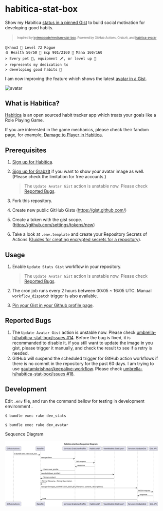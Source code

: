 # habitica-stat-box

Show my Habitica [status in a pinned Gist](https://gist.github.com/umbrella-h/2affbec51aec6050a462cee0b2293e46) to build social motivation for developing good habits.
> <sup><sub>Inspired by [kylemocode/medium-stat-box](https://github.com/kylemocode/medium-stat-box). Powered by GitHub Actions, GrabzIt, and [habitica-avatar](https://github.com/crookedneighbor/habitica-avatar)<sub></sub> 

```
@khno3 🥷 Level 72 Rogue 
🩸 Health 50/50 💪 Exp 901/2160 💎 Mana 160/160
> Every pet 🦊, equipment 🗡, or level up 🔺
> represents my dedication to
> developing good habits 👏
```

I am now improving the feature which shows the latest [avatar in a Gist](https://gist.github.com/umbrella-h/8742be48f03de4f058a50d796d1419e9).

![avatar](https://gist.githubusercontent.com/umbrella-h/8742be48f03de4f058a50d796d1419e9/raw/341f6892e56a9edbe855443917ccc01f5fd510a2/avatar.jpg)

## What is Habitica?

[Habitica](https://github.com/HabitRPG/habitica) is an open sourced habit tracker app which treats your goals like a Role Playing Game.

If you are interested in the game mechanics, please check their fandom page, for example, [Damage to Player in Habitica](https://habitica.fandom.com/wiki/Damage_to_Player).

## Prerequisites

1. [Sign up for Habitica](https://habitica.com).
1. [Sign up for GrabzIt](https://grabz.it) if you want to show your avatar image as well. (Please check the limitation for free accounts.)
    >  The `Update Avatar Gist` action is unstable now. Please check [Reported Bugs](#reported-bugs).

1. Fork this repository.
1. Create new public GitHub Gists (https://gist.github.com/)
1. Create a token with the gist scope. (https://github.com/settings/tokens/new)
1. Take a look at `.env.template` and create your Repository Secrets of Actions ([Guides for creating encrypted secrets for a repository](https://docs.github.com/en/actions/security-guides/encrypted-secrets#creating-encrypted-secrets-for-a-repository)).

## Usage

1. Enable `Update Stats Gist` workflow in your repository.
    >  The `Update Avatar Gist` action is unstable now. Please check [Reported Bugs](#reported-bugs).

1. The cron job runs every 2 hours between 00:05 ~ 16:05 UTC. Manual `workflow_dispatch` trigger is also available.
1. [Pin your Gist in your Github profile page](https://docs.github.com/en/account-and-profile/setting-up-and-managing-your-github-profile/customizing-your-profile/pinning-items-to-your-profile).

## Reported Bugs

1. The `Update Avatar Gist` action is unstable now. Please check [umbrella-h/habitica-stat-box/issues #14](https://github.com/umbrella-h/habitica-stat-box/issues/14). Before the bug is fixed, it is recommanded to disable it. if you still want to update the image in you gist, please trigger it manually, and check the result to see if a retry is needed.
1. GitHub will suspend the scheduled trigger for GitHub action workflows if there is no commit in the repository for the past 60 days. I am trying to use [gautamkrishnar/keepalive-workflow](https://github.com/gautamkrishnar/keepalive-workflow). Please check [umbrella-h/habitica-stat-box/issues #18](https://github.com/umbrella-h/habitica-stat-box/issues/18).

## Development

Edit `.env` file, and run the command bellow for testing in development environment .

```
$ bundle exec rake dev_stats
```

```
$ bundle exec rake dev_avatar
```

Sequence Diagram

![sequence_diagram](uml/svg/sequence_diagram.svg)